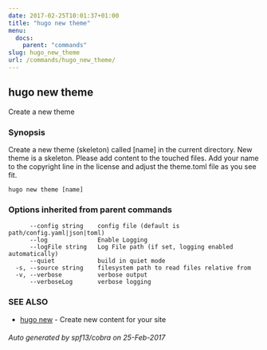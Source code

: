 ```yaml
---
date: 2017-02-25T10:01:37+01:00
title: "hugo new theme"
menu:
  docs:
    parent: "commands"
slug: hugo_new_theme
url: /commands/hugo_new_theme/
---
```

## hugo new theme

Create a new theme

### Synopsis


Create a new theme (skeleton) called [name] in the current directory.
New theme is a skeleton. Please add content to the touched files. Add your
name to the copyright line in the license and adjust the theme.toml file
as you see fit.

```
hugo new theme [name]
```

### Options inherited from parent commands

```
      --config string    config file (default is path/config.yaml|json|toml)
      --log              Enable Logging
      --logFile string   Log File path (if set, logging enabled automatically)
      --quiet            build in quiet mode
  -s, --source string    filesystem path to read files relative from
  -v, --verbose          verbose output
      --verboseLog       verbose logging
```

### SEE ALSO
* [hugo new](/commands/hugo_new/)	 - Create new content for your site

###### Auto generated by spf13/cobra on 25-Feb-2017
